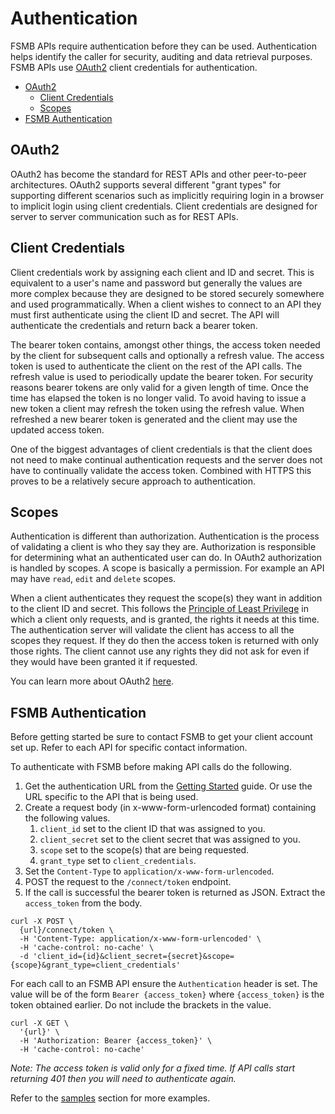 # Authentication

FSMB APIs require authentication before they can be used. Authentication helps identify the caller for security, auditing and data retrieval purposes. FSMB APIs use [OAuth2](https://oauth.net/2/) client credentials for authentication.

- [OAuth2](#oauth2)
  - [Client Credentials](#client-credentials)
  - [Scopes](#scopes)
- [FSMB Authentication](#fsmb-authentication)

## OAuth2

OAuth2 has become the standard for REST APIs and other peer-to-peer architectures. OAuth2 supports several different "grant types" for supporting different scenarios such as implicitly requiring login in a browser to implicit login using client credentials. Client credentials are designed for server to server communication such as for REST APIs.

## Client Credentials

Client credentials work by assigning each client and ID and secret. This is equivalent to a user's name and password but generally the values are more complex because they are designed to be stored securely somewhere and used programmatically. When a client wishes to connect to an API they must first authenticate using the client ID and secret. The API will authenticate the credentials and return back a bearer token. 

The bearer token contains, amongst other things, the access token needed by the client for subsequent calls and optionally a refresh value. The access token is used to authenticate the client on the rest of the API calls. The refresh value is used to periodically update the bearer token. For security reasons bearer tokens are only valid for a given length of time. Once the time has elapsed the token is no longer valid. To avoid having to issue a new token a client may refresh the token using the refresh value. When refreshed a new bearer token is generated and the client may use the updated access token.

One of the biggest advantages of client credentials is that the client does not need to make continual authentication requests and the server does not have to continually validate the access token. Combined with HTTPS this proves to be a relatively secure approach to authentication.

## Scopes

Authentication is different than authorization. Authentication is the process of validating a client is who they say they are. Authorization is responsible for determining what an authenticated user can do. In OAuth2 authorization is handled by scopes. A scope is basically a permission. For example an API may have `read`, `edit` and `delete` scopes. 

When a client authenticates they request the scope(s) they want in addition to the client ID and secret. This follows the [Principle of Least Privilege](https://en.wikipedia.org/wiki/Principle_of_least_privilege) in which a client only requests, and is granted, the rights it needs at this time. The authentication server will validate the client has access to all the scopes they request. If they do then the access token is returned with only those rights. The client cannot use any rights they did not ask for even if they would have been granted it if requested.

You can learn more about OAuth2 [here](https://oauth.net/2/).

## FSMB Authentication

Before getting started be sure to contact FSMB to get your client account set up. Refer to each API for specific contact information.

To authenticate with FSMB before making API calls do the following.

1. Get the authentication URL from the [Getting Started](../README.md) guide. Or use the URL specific to the API that is being used.
1. Create a request body (in x-www-form-urlencoded format) containing the following values.
   1. `client_id` set to the client ID that was assigned to you.
   1. `client_secret` set to the client secret that was assigned to you.
   1. `scope` set to the scope(s) that are being requested.
   1. `grant_type` set to `client_credentials`.
1. Set the `Content-Type` to `application/x-www-form-urlencoded`.
1. POST the request to the `/connect/token` endpoint.
1. If the call is successful the bearer token is returned as JSON. Extract the `access_token` from the body.

```shell
curl -X POST \
  {url}/connect/token \
  -H 'Content-Type: application/x-www-form-urlencoded' \
  -H 'cache-control: no-cache' \
  -d 'client_id={id}&client_secret={secret}&scope={scope}&grant_type=client_credentials'
```

For each call to an FSMB API ensure the `Authentication` header is set. The value will be of the form `Bearer {access_token}` where `{access_token}` is the token obtained earlier. Do not include the brackets in the value.

```shell
curl -X GET \
  '{url}' \
  -H 'Authorization: Bearer {access_token}' \  
  -H 'cache-control: no-cache'
```

*Note: The access token is valid only for a fixed time. If API calls start returning 401 then you will need to authenticate again.*

Refer to the [samples](../samples) section for more examples.
